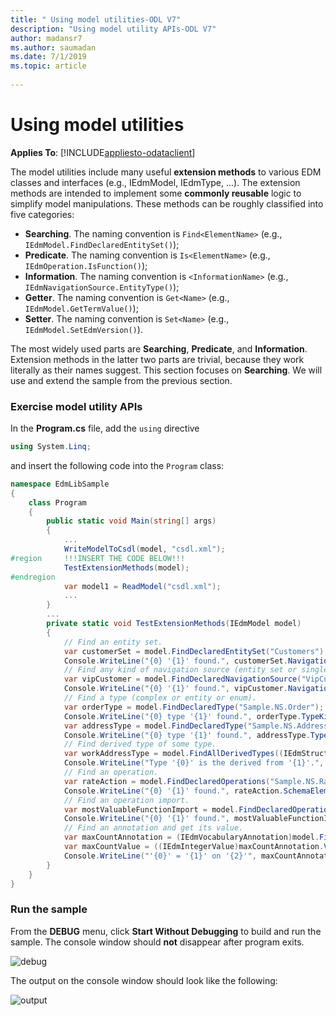 ```yaml
---
title: " Using model utilities-ODL V7"
description: "Using model utility APIs-ODL V7"
author: madansr7
ms.author: saumadan
ms.date: 7/1/2019
ms.topic: article
 
---
```

# Using model utilities
**Applies To**: [!INCLUDE[appliesto-odataclient](../../../includes/appliesto-odatalib-v7.md)]

The model utilities include many useful **extension methods** to various EDM classes and interfaces (e.g., IEdmModel, IEdmType, ...). The extension methods are intended to implement some **commonly reusable** logic to simplify model manipulations. These methods can be roughly classified into five categories:

- **Searching**. The naming convention is `Find<ElementName>` (e.g., `IEdmModel.FindDeclaredEntitySet()`);
- **Predicate**. The naming convention is `Is<ElementName>` (e.g., `IEdmOperation.IsFunction()`);
- **Information**. The naming convention is `<InformationName>` (e.g., `IEdmNavigationSource.EntityType()`);
- **Getter**. The naming convention is `Get<Name>` (e.g., `IEdmModel.GetTermValue()`);
- **Setter**. The naming convention is `Set<Name>` (e.g., `IEdmModel.SetEdmVersion()`).

The most widely used parts are **Searching**, **Predicate**, and **Information**. Extension methods in the latter two parts are trivial, because they work literally as their names suggest. This section focuses on **Searching**. We will use and extend the sample from the previous section.

### Exercise model utility APIs
In the **Program.cs** file, add the `using` directive

```C#
using System.Linq;
```

and insert the following code into the `Program` class:

```C#
namespace EdmLibSample
{
    class Program
    {
        public static void Main(string[] args)
        {
            ...
            WriteModelToCsdl(model, "csdl.xml");
#region     !!!INSERT THE CODE BELOW!!!
            TestExtensionMethods(model);
#endregion
            var model1 = ReadModel("csdl.xml");
            ...
        }
        ...
        private static void TestExtensionMethods(IEdmModel model)
        {
            // Find an entity set.
            var customerSet = model.FindDeclaredEntitySet("Customers");
            Console.WriteLine("{0} '{1}' found.", customerSet.NavigationSourceKind(), customerSet.Name);
            // Find any kind of navigation source (entity set or singleton).
            var vipCustomer = model.FindDeclaredNavigationSource("VipCustomer");
            Console.WriteLine("{0} '{1}' found.", vipCustomer.NavigationSourceKind(), vipCustomer.Name);
            // Find a type (complex or entity or enum).
            var orderType = model.FindDeclaredType("Sample.NS.Order");
            Console.WriteLine("{0} type '{1}' found.", orderType.TypeKind, orderType.FullName());
            var addressType = model.FindDeclaredType("Sample.NS.Address");
            Console.WriteLine("{0} type '{1}' found.", addressType.TypeKind, addressType);
            // Find derived type of some type.
            var workAddressType = model.FindAllDerivedTypes((IEdmStructuredType)addressType).Single();
            Console.WriteLine("Type '{0}' is the derived from '{1}'.", ((IEdmSchemaType)workAddressType).Name, addressType.Name);
            // Find an operation.
            var rateAction = model.FindDeclaredOperations("Sample.NS.Rate").Single();
            Console.WriteLine("{0} '{1}' found.", rateAction.SchemaElementKind, rateAction.Name);
            // Find an operation import.
            var mostValuableFunctionImport = model.FindDeclaredOperationImports("MostValuable").Single();
            Console.WriteLine("{0} '{1}' found.", mostValuableFunctionImport.ContainerElementKind, mostValuableFunctionImport.Name);
            // Find an annotation and get its value.
            var maxCountAnnotation = (IEdmVocabularyAnnotation)model.FindDeclaredVocabularyAnnotations(customerSet).Single();
            var maxCountValue = ((IEdmIntegerValue)maxCountAnnotation.Value).Value;
            Console.WriteLine("'{0}' = '{1}' on '{2}'", maxCountAnnotation.Term.Name, maxCountValue, ((IEdmEntitySet)maxCountAnnotation.Target).Name);
        }
    }
}
```

### Run the sample
From the **DEBUG** menu, click **Start Without Debugging** to build and run the sample. The console window should **not** disappear after program exits.

![debug](/odata/assets/2015-04-20-debug.png)

The output on the console window should look like the following:

![output](/odata/assets/2015-04-20-output.png)
